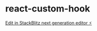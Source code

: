 # react-custom-hook

[Edit in StackBlitz next generation editor ⚡️](https://stackblitz.com/~/github.com/pratheeshps/react-custom-hook)